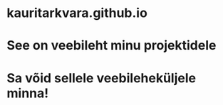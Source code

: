 # kauritarkvara.github.io
# See on veebileht minu projektidele
# Sa võid sellele veebileheküljele minna!
